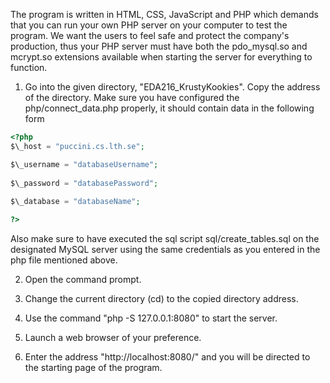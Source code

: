 The program is written in HTML, CSS, JavaScript and PHP which demands that you can run your own PHP server on your computer to test the program. We want the users to feel safe and protect the company's production, thus your PHP server must have both the pdo\_mysql.so and mcrypt.so extensions available when starting the server for everything to function.

1. Go into the given directory, "EDA216\_KrustyKookies".
Copy the address of the directory.
Make sure you have configured the php/connect\_data.php properly, it should contain data in the following form

```php
<?php
$\_host = "puccini.cs.lth.se";

$\_username = "databaseUsername";
        
$\_password = "databasePassword";
        
$\_database = "databaseName";

?>
```


Also make sure to have executed the sql script sql/create\_tables.sql on the designated MySQL server using the same credentials as you entered in the php file mentioned above.

2. Open the command prompt.

3. Change the current directory (cd) to the copied directory address.

4. Use the command "php -S 127.0.0.1:8080" to start the server.

5. Launch a web browser of your preference.

6. Enter the address "http://localhost:8080/" and you will be directed to the starting page of the program.
